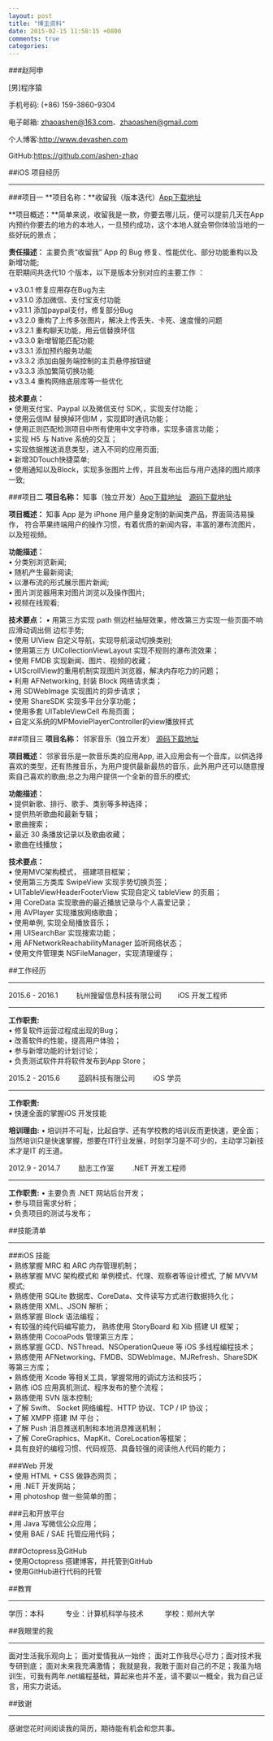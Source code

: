 ```yaml
---
layout: post
title: "博主资料"  
date: 2015-02-15 11:58:15 +0800  
comments: true
categories: 
---
```


###赵阿申

[男]程序猿 

手机号码: (+86) 159-3860-9304

电子邮箱: zhaoashen@163.com、zhaoashen@gmail.com

个人博客:http://www.devashen.com

GitHub:https://github.com/ashen-zhao

##iOS 项目经历
***
###项目一
**项目名称：**收留我（版本迭代）[App下载地址](https://appsto.re/cn/oOb6R.i)
  
**项目概述：**简单来说，收留我是一款，你要去哪儿玩，便可以提前几天在App 内预约你要去的地方的本地人，一旦预约成功，这个本地人就会带你体验当地的一些好玩的景点；  

**责任描述：**
  主要负责“收留我” App 的 Bug 修复、性能优化、部分功能重构以及新增功能;  
 在职期间共迭代10 个版本，以下是版本分别对应的主要工作 ： 
 
•  v3.0.1 修复应用存在Bug为主  
•  v3.1.0 添加微信、支付宝支付功能  
•  v3.1.1 添加paypal支付，修复部分Bug  
•  v3.2.0 重构了上传多张图片，解决上传丢失、卡死、速度慢的问题  
•  v3.2.1 重构聊天功能，用云信替换环信  
•  v3.3.0 新增智能匹配功能  
•  v3.3.1 添加预约服务功能  
•  v3.3.2 添加由服务端控制的主页悬停按钮键  
•  v3.3.3 添加繁简切换功能  
 •  v3.3.4 重构网络底层库等一些优化  

**技术要点：**  
•  使用支付宝、Paypal 以及微信支付 SDK,，实现支付功能；  
•  使用云信IM 替换掉环信IM ，实现即时通讯功能；  
•  使用正则匹配检测项目中所有使用中文字符串，实现多语言功能；  
•  实现 H5 与 Native 系统的交互；  
•  实现依据推送消息类型，进入不同的应用页面;  
•  新增3DTouch快捷菜单;  
•  使用通知以及Block，实现多张图片上传，并且发布出后与用户选择的图片顺序一致;      


###项目二
**项目名称：** 知事（独立开发）[App下载地址](https://appsto.re/cn/OEgr8.i)&emsp;[源码下载地址](https://github.com/Ashen-Zhao/zhishiNews)    

**项目概述：**
知事 App 是为 iPhone 用户量身定制的新闻类产品，界面简洁易操作， 符合苹果终端用户的操作习惯，有着优质的新闻内容，丰富的瀑布流图片，以及短视频。  

**功能描述：**   
•  分类别浏览新闻;  
•  随机产生最新阅读;  
•  以瀑布流的形式展示图片新闻;  
•  图片浏览器用来对图片浏览以及操作图片;  
•  视频在线观看;    

**技术要点：**
•  用第三方实现 path 侧边栏抽屉效果，修改第三方实现一些页面不响应滑动调出侧 边栏手势;  
•  使用 UIView 自定义导航，实现导航滚动切换类别;  
•  使用第三方 UICollectionViewLayout 实现不规则的瀑布流效果；   
•  使用 FMDB 实现新闻、图片、视频的收藏；  
•  UIScrollView的重用机制实现图片浏览器，解决内存吃力的问题；  
•  利用 AFNetworking,  封装 Block 网络请求类；   
•  用 SDWebImage 实现图片的异步请求；  
•  使用 ShareSDK 实现多平台分享功能；   
•  使用多套 UITableViewCell 布局页面；  
•  自定义系统的MPMoviePlayerController的view播放样式  


###项目三
**项目名称：**
邻家音乐（独立开发）  [源码下载地址](https://github.com/Ashen-Zhao/linjiaMusic)   

**项目概述：**
邻家音乐是一款音乐类的应用App, 进入应用会有一个音库，以供选择喜欢的类型，还有热推音乐，为用户提供最新最热的音乐，此外用户还可以随意搜索自己喜欢的歌曲;总之为用户提供一个全新的音乐的模式;  

**功能描述：**  
•  提供新歌、排行、歌手、类别等多种选择；  
•  提供热听歌曲和最新专辑；  
•  歌曲搜索；  
•  最近 30 条播放记录以及歌曲收藏；  
•  歌曲在线播放；  

**技术要点：**  
•  使用MVC架构模式， 搭建项目框架；    
•  使用第三方类库 SwipeView 实现手势切换页签；            
•  UITableViewHeaderFooterView 实现自定义 tableView 的页眉；  
•  用 CoreData 实现歌曲的最近播放记录与个人喜爱记录；  
•  用 AVPlayer 实现播放网络歌曲；  
•  使用单例, 实现全局播放音乐；  
•  用 UISearchBar 实现搜索功能；  
•  用 AFNetworkReachabilityManager 监听网络状态；  
•  使用文件管理类 NSFileManager，实现清理缓存；  

##工作经历
***
2015.6 - 2016.1 &emsp;&emsp; 杭州搜留信息科技有限公司 &emsp;&emsp;iOS 开发工程师
***
   
**工作职责:**  
 • 修复软件运营过程成出现的Bug；  
 • 改善软件的性能，提高用户体验；  
 • 参与新增功能的计划讨论；  
 • 负责测试软件并将软件发布到App Store；  


2015.2 - 2015.6 &emsp;&emsp; 蓝鸥科技有限公司 &emsp;&emsp; iOS 学员
***
**工作职责:**  
 • 快速全面的掌握iOS 开发技能
  
**培训理由:** 
 • 培训并不可耻，比起自学、还有学校教的培训反而更快速，更全面；当然培训只是快速掌握，想要在IT行业发展，时刻学习是不可少的，主动学习新技术才是IT 的王道。  


2012.9 - 2014.7 &emsp;&emsp; 励志工作室 &emsp;&emsp; .NET 开发工程师
***
**工作职责:** 
 • 主要负责 .NET 网站后台开发；  
 • 参与项目需求分析；  
 • 负责项目的测试与发布；  


##技能清单
***
###iOS 技能  
•   熟练掌握 MRC 和 ARC 内存管理机制；  
•   熟练掌握 MVC 架构模式和 单例模式、代理、观察者等设计模式, 了解 MVVM 模式;  
•   熟练使用 SQLite 数据库、CoreData、文件读写方式进行数据持久化；   
•   熟练使用 XML、JSON 解析；  
•   熟练掌握 Block 语法编程；   
•   有较强的纯代码编写能力， 熟练使用 StoryBoard 和 Xib 搭建 UI 框架；   
•   熟练使用 CocoaPods 管理第三方库；  
•   熟练掌握 GCD、NSThread、NSOperationQueue 等 iOS 多线程编程技术；  
•   熟练使用 AFNetworking、FMDB、SDWebImage、MJRefresh、ShareSDK 等第三方库；  
•   熟练使用 Xcode 等相关工具，掌握常用的调试方法和技巧；  
•   熟练 iOS 应用真机测试、程序发布的整个流程；  
•   熟练使用 SVN 版本控制;  
•  了解 Swift、 Socket 网络编程、HTTP 协议、TCP / IP 协议；   
•  了解 XMPP 搭建 IM 平台；  
•  了解 Push 消息推送机制和本地消息推送机制；  
•  了解 CoreGraphics、MapKit、CoreLocation等框架；  
•  具有良好的编程习惯、代码规范、具备较强的阅读他人代码的能力；  

###Web 开发  
•  使用 HTML + CSS 做静态网页；  
•  用 .NET 开发网站；  
•  用 photoshop 做一些简单的图；  
  
###云和开放平台                                                                                                   
•  用 Java 写微信公众应用；  
•  使用 BAE / SAE 托管应用代码；  
  
###Octopress及GitHub                                                                                                     
•  使用Octopress 搭建博客，并托管到GitHub  
•  使用GitHub进行代码的托管   

##教育
***
学历：本科&emsp;&emsp;&emsp;专业：计算机科学与技术&emsp;&emsp;&emsp;学校：郑州大学  

##我眼里的我
***
 面对生活我乐观向上； 面对爱情我从一始终； 面对工作我尽心尽力；面对技术我专研到底； 面对未来我充满激情； 我就是我，我敢于面对自己的不足；我虽为培训生，可我有两年.net编程基础，算起来也并不差，请不要以一概全，我为自己证言，用实力说话。   

##致谢
***
 感谢您花时间阅读我的简历，期待能有机会和您共事。